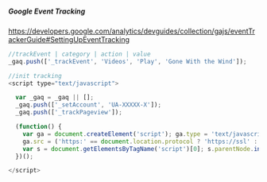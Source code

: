 ##### Google Event Tracking

https://developers.google.com/analytics/devguides/collection/gajs/eventTrackerGuide#SettingUpEventTracking

```javascript
//trackEvent | category | action | value 
_gaq.push(['_trackEvent', 'Videos', 'Play', 'Gone With the Wind']);

//init tracking
<script type="text/javascript">

  var _gaq = _gaq || [];
  _gaq.push(['_setAccount', 'UA-XXXXX-X']);
  _gaq.push(['_trackPageview']);

  (function() {
    var ga = document.createElement('script'); ga.type = 'text/javascript'; ga.async = true;
    ga.src = ('https:' == document.location.protocol ? 'https://ssl' : 'http://www') + '.google-analytics.com/ga.js';
    var s = document.getElementsByTagName('script')[0]; s.parentNode.insertBefore(ga, s);
  })();

</script>
```
